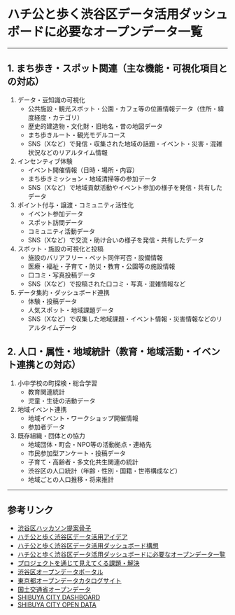 # ハチ公と歩く渋谷区データ活用ダッシュボードに必要なオープンデータ一覧

---


## 1. まち歩き・スポット関連（主な機能・可視化項目との対応）
1. データ・豆知識の可視化
   - 公共施設・観光スポット・公園・カフェ等の位置情報データ（住所・緯度経度・カテゴリ）
   - 歴史的建造物・文化財・旧地名・昔の地図データ
   - まち歩きルート・観光モデルコース
   - SNS（Xなど）で発信・収集された地域の話題・イベント・災害・混雑状況などのリアルタイム情報
2. インセンティブ体験
   - イベント開催情報（日時・場所・内容）
   - まち歩きミッション・地域清掃等の参加データ
   - SNS（Xなど）で地域貢献活動やイベント参加の様子を発信・共有したデータ
3. ポイント付与・譲渡・コミュニティ活性化
   - イベント参加データ
   - スポット訪問データ
   - コミュニティ活動データ
   - SNS（Xなど）で交流・助け合いの様子を発信・共有したデータ
4. スポット・施設の可視化と投稿
   - 施設のバリアフリー・ペット同伴可否・設備情報
   - 医療・福祉・子育て・防災・教育・公園等の施設情報
   - 口コミ・写真投稿データ
   - SNS（Xなど）で投稿された口コミ・写真・混雑情報など
5. データ集約・ダッシュボード連携
   - 体験・投稿データ
   - 人気スポット・地域課題データ
   - SNS（Xなど）で収集した地域課題・イベント情報・災害情報などのリアルタイムデータ


## 2. 人口・属性・地域統計（教育・地域活動・イベント連携との対応）
1. 小中学校の町探検・総合学習
   - 教育関連統計
   - 児童・生徒の活動データ
2. 地域イベント連携
   - 地域イベント・ワークショップ開催情報
   - 参加者データ
3. 既存組織・団体との協力
   - 地域団体・町会・NPO等の活動拠点・連絡先
   - 市民参加型アンケート・投稿データ
   - 子育て・高齢者・多文化共生関連の統計
   - 渋谷区の人口統計（年齢・性別・国籍・世帯構成など）
   - 地域ごとの人口推移・将来推計

---

## 参考リンク
- [渋谷区ハッカソン提案骨子](./1.shibuya.md)
- [ハチ公と歩く渋谷区データ活用アイデア](./2.hatikou.md)
- [ハチ公と歩く渋谷区データ活用ダッシュボード構想](./3.dashboard.md)
- [ハチ公と歩く渋谷区データ活用ダッシュボードに必要なオープンデータ一覧](./4.opendata.md)
- [プロジェクトを通じて見えてくる課題・解決](./5.problem.md)
- [渋谷区オープンデータポータル](https://www.city.shibuya.tokyo.jp/kurashi/it/portal/opendata.html)
- [東京都オープンデータカタログサイト](https://catalog.data.metro.tokyo.lg.jp/)
- [国土交通省オープンデータ](https://www.mlit.go.jp/plateau/)
- [SHIBUYA CITY DASHBOARD](https://www.city.shibuya.tokyo.jp/contents/kusei/shibuya-data/)  
- [SHIBUYA CITY OPEN DATA](https://city-shibuya-data.opendata.arcgis.com/)
